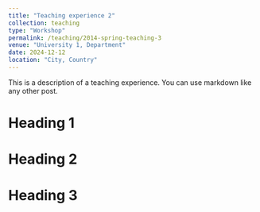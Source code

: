 ```yaml
---
title: "Teaching experience 2"
collection: teaching
type: "Workshop"
permalink: /teaching/2014-spring-teaching-3
venue: "University 1, Department"
date: 2024-12-12
location: "City, Country"
---
```


This is a description of a teaching experience. You can use markdown like any other post.

Heading 1
======

Heading 2
======

Heading 3
======
